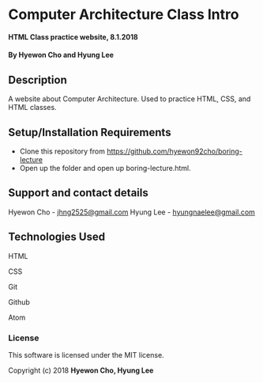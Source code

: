 # Computer Architecture Class Intro

#### HTML Class practice website, 8.1.2018

#### By Hyewon Cho and Hyung Lee

## Description

A website about Computer Architecture. Used to practice HTML, CSS, and HTML classes.

## Setup/Installation Requirements

* Clone this repository from https://github.com/hyewon92cho/boring-lecture
* Open up the folder and open up boring-lecture.html.

## Support and contact details

Hyewon Cho - jhng2525@gmail.com
Hyung Lee - hyungnaelee@gmail.com

## Technologies Used

HTML

CSS

Git

Github

Atom

### License

This software is licensed under the MIT license.

Copyright (c) 2018 **Hyewon Cho, Hyung Lee**
